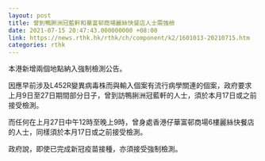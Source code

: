 ```yaml
---
layout: post
title: 曾到鴨脷洲冠藍軒和華富邨商場麗絲快餐店人士需強檢
date: 2021-07-15 20:47:43.000000000 +08:00
link: https://news.rthk.hk/rthk/ch/component/k2/1601013-20210715.htm
categories: rthk
---
```


本港新增兩個地點納入強制檢測公告。

因應早前涉及L452R變異病毒株而與輸入個案有流行病學關連的個案，政府要求上月9日至27日期間部分日子，曾到訪鴨脷洲冠藍軒的人士，須於本月17日或之前接受檢測。

而任何在上月27日中午12時至晚上9時，曾身處香港仔華富邨商場6樓麗絲快餐店的人士，同樣須於本月17日或之前接受檢測。

政府說，即使已完成新冠疫苗接種，亦須接受強制檢測。
